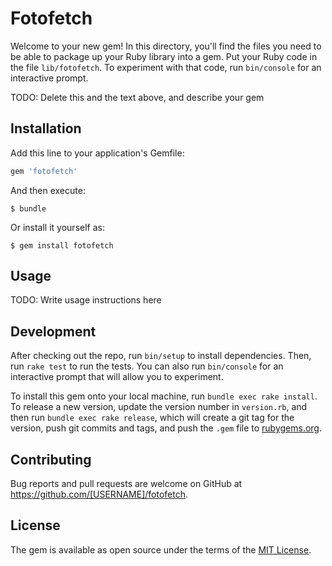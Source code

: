 # Fotofetch

Welcome to your new gem! In this directory, you'll find the files you need to be able to package up your Ruby library into a gem. Put your Ruby code in the file `lib/fotofetch`. To experiment with that code, run `bin/console` for an interactive prompt.

TODO: Delete this and the text above, and describe your gem

## Installation

Add this line to your application's Gemfile:

```ruby
gem 'fotofetch'
```

And then execute:

    $ bundle

Or install it yourself as:

    $ gem install fotofetch

## Usage

TODO: Write usage instructions here

## Development

After checking out the repo, run `bin/setup` to install dependencies. Then, run `rake test` to run the tests. You can also run `bin/console` for an interactive prompt that will allow you to experiment.

To install this gem onto your local machine, run `bundle exec rake install`. To release a new version, update the version number in `version.rb`, and then run `bundle exec rake release`, which will create a git tag for the version, push git commits and tags, and push the `.gem` file to [rubygems.org](https://rubygems.org).

## Contributing

Bug reports and pull requests are welcome on GitHub at https://github.com/[USERNAME]/fotofetch.


## License

The gem is available as open source under the terms of the [MIT License](http://opensource.org/licenses/MIT).

